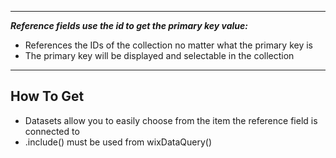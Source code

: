---

***Reference fields use the id to get the primary key value:***
- References the IDs of the collection no matter what the primary key is
- The primary key will be displayed and selectable in the collection



___

## How To Get

- Datasets allow you to easily choose from the item the reference field is connected to
- .include() must be used from wixDataQuery()


